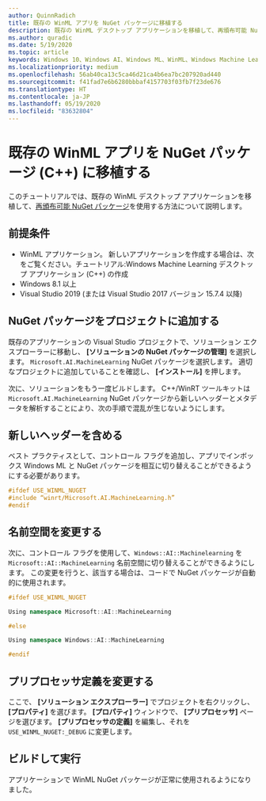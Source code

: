 ```yaml
---
author: QuinnRadich
title: 既存の WinML アプリを NuGet パッケージに移植する
description: 既存の WinML デスクトップ アプリケーションを移植して、再頒布可能 NuGet パッケージを使用する方法について説明します。
ms.author: quradic
ms.date: 5/19/2020
ms.topic: article
keywords: Windows 10、Windows AI、Windows ML、WinML、Windows Machine Learning、NuGet
ms.localizationpriority: medium
ms.openlocfilehash: 56ab40ca13c5ca46d21ca4b6ea7bc207920ad440
ms.sourcegitcommit: f41fad7e6b6280bbbaf4157703f03fb7f23de676
ms.translationtype: HT
ms.contentlocale: ja-JP
ms.lasthandoff: 05/19/2020
ms.locfileid: "83632804"
---
```

# <a name="port-an-existing-winml-app-to-nuget-package-c"></a>既存の WinML アプリを NuGet パッケージ (C++) に移植する 

このチュートリアルでは、既存の WinML デスクトップ アプリケーションを移植して、[再頒布可能 NuGet パッケージ](https://github.com/microsoft/Windows-Machine-Learning/tree/master/Samples/SqueezeNetObjectDetection/Desktop/cpp)を使用する方法について説明します。 

## <a name="prerequisites"></a>前提条件

* WinML アプリケーション。 新しいアプリケーションを作成する場合は、次をご覧ください。チュートリアル:Windows Machine Learning デスクトップ アプリケーション (C++) の作成 
* Windows 8.1 以上 
* Visual Studio 2019 (または Visual Studio 2017 バージョン 15.7.4 以降)

## <a name="add-the-nuget-package-to-your-project"></a>NuGet パッケージをプロジェクトに追加する

既存のアプリケーションの Visual Studio プロジェクトで、ソリューション エクスプローラーに移動し、 **[ソリューションの NuGet パッケージの管理]** を選択します。 `Microsoft.AI.MachineLearning` NuGet パッケージを選択します。 適切なプロジェクトに追加していることを確認し、 **[インストール]** を押します。

次に、ソリューションをもう一度ビルドします。 C++/WinRT ツールキットは `Microsoft.AI.MachineLearning` NuGet パッケージから新しいヘッダーとメタデータを解析することにより、次の手順で混乱が生じないようにします。

## <a name="include-the-new-header"></a>新しいヘッダーを含める

ベスト プラクティスとして、コントロール フラグを追加し、アプリでインボックス Windows ML と NuGet パッケージを相互に切り替えることができるようにする必要があります。

```c++
#ifdef USE_WINML_NUGET
#include “winrt/Microsoft.AI.MachineLearning.h” 
#endif
```

## <a name="change-the-namespace"></a>名前空間を変更する

次に、コントロール フラグを使用して、`Windows::AI::Machinelearning` を `Microsoft::AI::MachineLearning` 名前空間に切り替えることができるようにします。 この変更を行うと、該当する場合は、コードで NuGet パッケージが自動的に使用されます。

```c++
#ifdef USE_WINML_NUGET 

Using namespace Microsoft::AI::MachineLearning 

#else 

Using namespace Windows::AI::MachineLearning 

#endif 
```

## <a name="change-the-preprocessor-definitions"></a>プリプロセッサ定義を変更する

ここで、 **[ソリューション エクスプローラー]** でプロジェクトを右クリックし、 **[プロパティ]** を選びます。 **[プロパティ]** ウィンドウで、 **[プリプロセッサ]** ページを選びます。 **[プリプロセッサの定義]** を編集し、それを `USE_WINML_NUGET:_DEBUG` に変更します。

## <a name="build-and-run"></a>ビルドして実行

アプリケーションで WinML NuGet パッケージが正常に使用されるようになりました。
